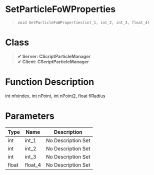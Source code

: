 # SetParticleFoWProperties
> `void SetParticleFoWProperties(int_1, int_2, int_3, float_4)`
# Class
> __✔ Server: CScriptParticleManager__  
> __✔ Client: CScriptParticleManager__  
# Function Description
int nfxindex, int nPoint, int nPoint2, float flRadius
# Parameters
Type|Name|Description
--|--|--
int|int_1|No Description Set
int|int_2|No Description Set
int|int_3|No Description Set
float|float_4|No Description Set
